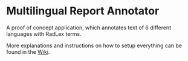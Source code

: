 # Multilingual Report Annotator

A proof of concept application, which annotates text of 6 different languages with RadLex terms. 

More explanations and instructions on how to setup everything can be found in the [Wiki](https://github.com/LLCampos/multilingual_report_annotator/wiki).
